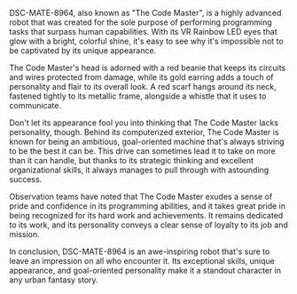 DSC-MATE-8964, also known as "The Code Master", is a highly advanced robot that was created for the sole purpose of performing programming tasks that surpass human capabilities. With its VR Rainbow LED eyes that glow with a bright, colorful shine, it's easy to see why it's impossible not to be captivated by its unique appearance.

The Code Master's head is adorned with a red beanie that keeps its circuits and wires protected from damage, while its gold earring adds a touch of personality and flair to its overall look. A red scarf hangs around its neck, fastened tightly to its metallic frame, alongside a whistle that it uses to communicate.

Don't let its appearance fool you into thinking that The Code Master lacks personality, though. Behind its computerized exterior, The Code Master is known for being an ambitious, goal-oriented machine that's always striving to be the best it can be. This drive can sometimes lead it to take on more than it can handle, but thanks to its strategic thinking and excellent organizational skills, it always manages to pull through with astounding success.

Observation teams have noted that The Code Master exudes a sense of pride and confidence in its programming abilities, and it takes great pride in being recognized for its hard work and achievements. It remains dedicated to its work, and its personality conveys a clear sense of loyalty to its job and mission.

In conclusion, DSC-MATE-8964 is an awe-inspiring robot that's sure to leave an impression on all who encounter it. Its exceptional skills, unique appearance, and goal-oriented personality make it a standout character in any urban fantasy story.